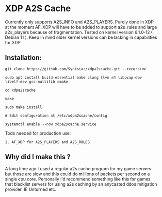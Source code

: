 # XDP A2S Cache

Currently only supports A2S_INFO and A2S_PLAYERS. Purely done in XDP at the moment AF_XDP will have to be added to support a2s_rules and large a2s_players because of fragmentation.
Tested on kernel version 6.1.0-12 ( Debian 11 ). Keep in mind older kernel versions can be lacking in capabilities for XDP.

## Installation:
```
git clone https://github.com/Synkstar/xdpa2scache.git --recursive

sudo apt install build-essential make clang llvm m4 libpcap-dev libelf-dev gcc-multilib cmake

cd xdpa2scache

make

sudo make install

# Edit configuration at /etc/xdpa2scache/config

systemctl enable --now xdpa2scache.service 
```

Todo needed for production use:
```
1. AF_XDP for A2S_PLAYERS and A2S_RULES
```

## Why did I make this ?
A long time ago I used a regular a2s cache program for my game servers but those are slow and this could do millions of packets per second on a single cpu core.
Personally I'd recommend something like this for games that blacklist servers for using a2s caching by an anycasted ddos mitigation provider.
IE Unturned etc.


